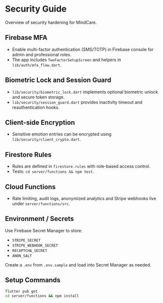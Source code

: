 # Security Guide

Overview of security hardening for MindCare.

## Firebase MFA
- Enable multi-factor authentication (SMS/TOTP) in Firebase console for admin and professional roles.
- The app includes `TwoFactorSetupScreen` and helpers in `lib/auth/mfa_flow.dart`.

## Biometric Lock and Session Guard
- `lib/security/biometric_lock.dart` implements optional biometric unlock and secure token storage.
- `lib/security/session_guard.dart` provides inactivity timeout and reauthentication hooks.

## Client-side Encryption
- Sensitive emotion entries can be encrypted using `lib/security/client_crypto.dart`.

## Firestore Rules
- Rules are defined in `firestore.rules` with role-based access control.
- Tests: `cd server/functions && npm test`.

## Cloud Functions
- Rate limiting, audit logs, anonymized analytics and Stripe webhooks live under `server/functions/src`.

## Environment / Secrets
Use Firebase Secret Manager to store:
- `STRIPE_SECRET`
- `STRIPE_WEBHOOK_SECRET`
- `RECAPTCHA_SECRET`
- `ANON_SALT`

Create a `.env` from `.env.sample` and load into Secret Manager as needed.

## Setup Commands
```bash
flutter pub get
cd server/functions && npm install
```
